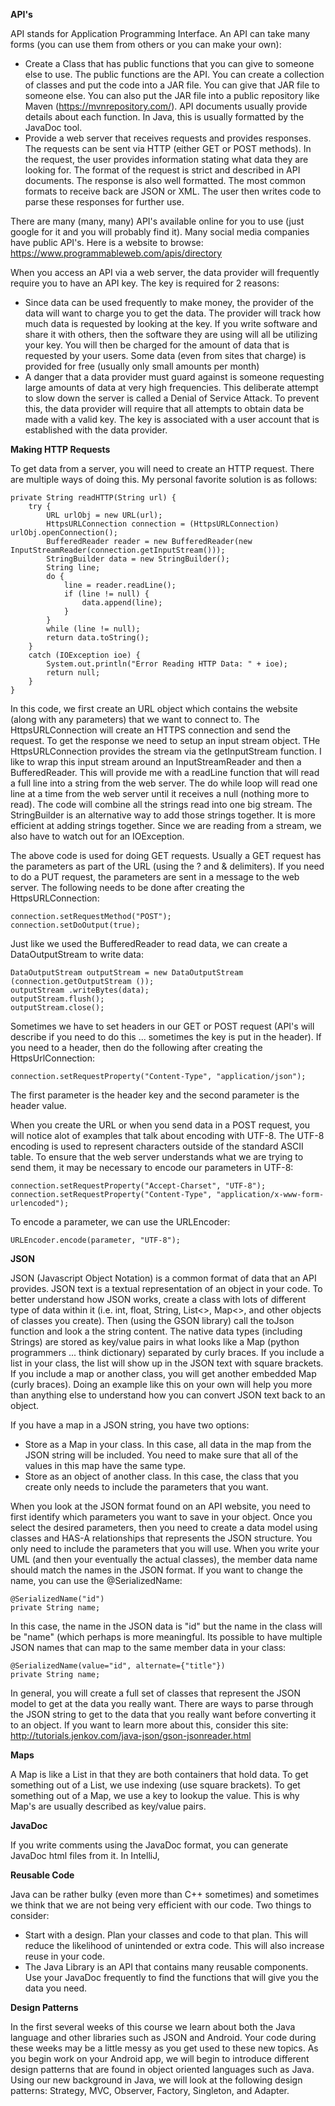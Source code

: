 **API's**

API stands for Application Programming Interface.  An API can take many forms (you can use them from others or you can make your own):

* Create a Class that has public functions that you can give to someone else to use.  The public functions are the API.  You can create a collection of classes and put the code into a JAR file.  You can give that JAR file to someone else.  You can also put the JAR file into a public repository like Maven (https://mvnrepository.com/).  API documents usually provide details about each function.  In Java, this is usually formatted by the JavaDoc tool.
* Provide a web server that receives requests and provides responses.  The requests can be sent via HTTP (either GET or POST methods).  In the request, the user provides information stating what data they are looking for.  The format of the request is strict and described in API documents.  The response is also well formatted.  The most common formats to receive back are JSON or XML.  The user then writes code to parse these responses for further use.

There are many (many, many) API's available online for you to use (just google for it and you will probably find it).  Many social media companies have public API's.  Here is a website to browse:  https://www.programmableweb.com/apis/directory

When you access an API via a web server, the data provider will frequently require you to have an API key.  The key is required for 2 reasons:

* Since data can be used frequently to make money, the provider of the data will want to charge you to get the data.  The provider will track how much data is requested by looking at the key.  If you write software and share it with others, then the software they are using will all be utilizing your key.  You will then be charged for the amount of data that is requested by your users.  Some data (even from sites that charge) is provided for free (usually only small amounts per month)
* A danger that a data provider must guard against is someone requesting large amounts of data at very high frequencies.  This deliberate attempt to slow down the server is called a Denial of Service Attack.  To prevent this, the data provider will require that all attempts to obtain data be made with a valid key.  The key is associated with a user account that is established with the data provider.

**Making HTTP Requests**

To get data from a server, you will need to create an HTTP request.  There are multiple ways of doing this.  My personal favorite solution is as follows:

    private String readHTTP(String url) {
        try {
            URL urlObj = new URL(url);
            HttpsURLConnection connection = (HttpsURLConnection) urlObj.openConnection();
            BufferedReader reader = new BufferedReader(new InputStreamReader(connection.getInputStream()));
            StringBuilder data = new StringBuilder();
            String line;
            do {
                line = reader.readLine();
                if (line != null) {
                    data.append(line);
                }
            }
            while (line != null);
            return data.toString();
        }
        catch (IOException ioe) {
            System.out.println("Error Reading HTTP Data: " + ioe);
            return null;
        }
    }

In this code, we first create an URL object which contains the website (along with any parameters) that we want to connect to.  The HttpsURLConnection will create an HTTPS connection and send the request.  To get the response we need to setup an input stream object.  THe HttpsURLConnection provides the stream via the getInputStream function.  I like to wrap this input stream around an InputStreamReader and then a BufferedReader.  This will provide me with a readLine function that will read a full line into a string from the web server.  The do while loop will read one line at a time from the web server until it receives a null (nothing more to read).  The code will combine all the strings read into one big stream.  The StringBuilder is an alternative way to add those strings together.  It is more efficient at adding strings together.  Since we are reading from a stream, we also have to watch out for an IOException.

The above code is used for doing GET requests.  Usually a GET request has the parameters as part of the URL (using the ? and & delimiters).  If you need to do a PUT request, the parameters are sent in a message to the web server.  The following needs to be done after creating the HttpsURLConnection:

    connection.setRequestMethod("POST");
    connection.setDoOutput(true);

Just like we used the BufferedReader to read data, we can create a DataOutputStream to write data:

    DataOutputStream outputStream = new DataOutputStream (connection.getOutputStream ());
    outputStream .writeBytes(data);
    outputStream.flush();
    outputStream.close();

Sometimes we have to set headers in our GET or POST request (API's will describe if you need to do this ... sometimes the key is put in the header).  If you need to a header, then do the following after creating the HttpsUrlConnection:

    connection.setRequestProperty("Content-Type", "application/json");

The first parameter is the header key and the second parameter is the header value.

When you create the URL or when you send data in a POST request, you will notice alot of examples that talk about encoding with UTF-8.  The UTF-8 encoding is used to represent characters outside of the standard ASCII table.  To ensure that the web server understands what we are trying to send them, it may be necessary to encode our parameters in UTF-8:

    connection.setRequestProperty("Accept-Charset", "UTF-8");
    connection.setRequestProperty("Content-Type", "application/x-www-form-urlencoded");

To encode a parameter, we can use the URLEncoder:
   
    URLEncoder.encode(parameter, "UTF-8");
    
**JSON**

JSON (Javascript Object Notation) is a common format of data that an API provides.  JSON text is a textual representation of an object in your code.  To better understand how JSON works, create a class with lots of different type of data within it (i.e. int, float, String, List<>, Map<>, and other objects of classes you create).  Then (using the GSON library) call the toJson function and look a the string content.  The native data types (including Strings) are stored as key/value pairs in what looks like a Map (python programmers ... think dictionary) separated by curly braces.  If you include a list in your class, the list will show up in the JSON text with square brackets.  If you include a map or another class, you will get another embedded Map (curly braces).  Doing an example like this on your own will help you more than anything else to understand how you can convert JSON text back to an object.

If you have a map in a JSON string, you have two options:
* Store as a Map in your class.  In this case, all data in the map from the JSON string will be included.  You need to make sure that all of the values in this map have the same type.
* Store as an object of another class.  In this case, the class that you create only needs to include the parameters that you want.

When you look at the JSON format found on an API website, you need to first identify which parameters you want to save in your object.  Once you select the desired parameters, then you need to create a data model using classes and HAS-A relationships that represents the JSON structure.  You only need to include the parameters that you will use.  When you write your UML (and then your eventually the actual classes), the member data name should match the names in the JSON format.  If you want to change the name, you can use the @SerializedName:

    @SerializedName("id")
    private String name;

In this case, the name in the JSON data is "id" but the name in the class will be "name" (which perhaps is more meaningful.  Its possible to have multiple JSON names that can map to the same member data in your class:

    @SerializedName(value="id", alternate={"title"})
    private String name;

In general, you will create a full set of classes that represent the JSON model to get at the data you really want.  There are ways to parse through the JSON string to get to the data that you really want before converting it to an object.  If you want to learn more about this, consider this site:  http://tutorials.jenkov.com/java-json/gson-jsonreader.html

**Maps**

A Map is like a List in that they are both containers that hold data.  To get something out of a List, we use indexing (use square brackets).  To get something out of a Map, we use a key to lookup the value.  This is why Map's are usually described as key/value pairs.  

**JavaDoc**

If you write comments using the JavaDoc format, you can generate JavaDoc html files from it.  In IntelliJ, 

**Reusable Code**

Java can be rather bulky (even more than C++ sometimes) and sometimes we think that we are not being very efficient with our code.  Two things to consider:
* Start with a design.  Plan your classes and code to that plan.  This will reduce the likelihood of unintended or extra code.  This will also increase reuse in your code.
* The Java Library is an API that contains many reusable components.  Use your JavaDoc frequently to find the functions that will give you the data you need.

**Design Patterns**

In the first several weeks of this course we learn about both the Java language and other libraries such as JSON and Android.  Your code during these weeks may be a little messy as you get used to these new topics.  As you begin work on your Android app, we will begin to introduce different design patterns that are found in object oriented languages such as Java.  Using our new background in Java, we will look at the following design patterns: Strategy, MVC, Observer, Factory, Singleton, and Adapter.
